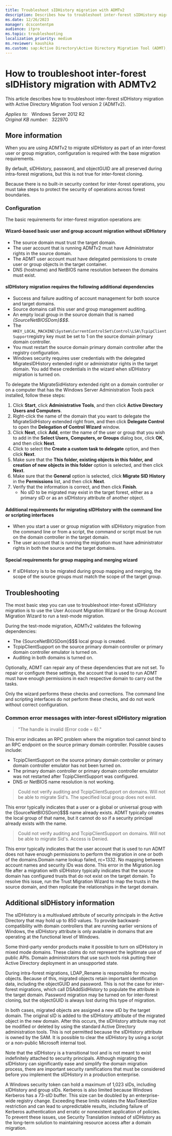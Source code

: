 ```yaml
---
title: Troubleshoot sIDHistory migration with ADMTv2
description: Describes how to troubleshoot inter-forest sIDHistory migration by using Active Directory Migration Tool version 2 (ADMTv2).
ms.date: 12/26/2023
manager: dcscontentpm
audience: itpro
ms.topic: troubleshooting
localization_priority: medium
ms.reviewer: kaushika
ms.custom: sap:Active Directory\Active Directory Migration Tool (ADMT), csstroubleshoot
---
```

# How to troubleshoot inter-forest sIDHistory migration with ADMTv2

This article describes how to troubleshoot inter-forest sIDHistory migration with Active Directory Migration Tool version 2 (ADMTv2).

_Applies to:_ &nbsp; Windows Server 2012 R2  
_Original KB number:_ &nbsp; 322970

## More information

When you are using ADMTv2 to migrate sIDHistory as part of an inter-forest user or group migration, configuration is required with the base migration requirements.

By default, sIDHistory, password, and objectGUID are all preserved during intra-forest migrations, but this is not true for inter-forest cloning.

Because there is no built-in security context for inter-forest operations, you must take steps to protect the security of operations across forest boundaries.

### Configuration

The basic requirements for inter-forest migration operations are:

#### Wizard-based basic user and group account migration without sIDHistory

- The source domain must trust the target domain.
- The user account that is running ADMTv2 must have Administrator rights in the source domain.
- The ADMT user account must have delegated permissions to create user or group objects in the target container.
- DNS (hostname) and NetBIOS name resolution between the domains must exist.

#### sIDHistory migration requires the following additional dependencies

- Success and failure auditing of account management for both source and target domains.
- Source domains call this user and group management auditing.
- An empty local group in the source domain that is named *{SourceNetBIOSDom}$$$*.
- The `HKEY_LOCAL_MACHINE\System\CurrentControlSet\Control\LSA\TcpipClientSupport`registry key must be set to 1 on the source domain primary domain controller.
- You must restart the source domain primary domain controller after the registry configuration.
- Windows security requires user credentials with the delegated MigratesIDHistory extended right or administrator rights in the target domain. You add these credentials in the wizard when sIDHistory migration is turned on.

To delegate the MigrateSidHistory extended right on a domain controller or on a computer that has the Windows Server Administration Tools pack installed, follow these steps:

1. Click **Start**, click **Administrative Tools**, and then click **Active Directory Users and Computers**.
2. Right-click the name of the domain that you want to delegate the MigrateSidHistory extended right from, and then click **Delegate Control** to open the **Delegation of Control Wizard** window.
3. Click **Next**, click **Add**, enter the name of the user or group that you wish to add in the **Select Users, Computers, or Groups** dialog box, click **OK**, and then click **Next**.
4. Click to select the **Create a custom task to delegate** option, and then click **Next**.
5. Make sure that the **This folder, existing objects in this folder, and creation of new objects in this folder** option is selected, and then click **Next**.
6. Make sure that the **General** option is selected, click **Migrate SID History** in the
**Permissions** list, and then click **Next**.
7. Verify that the information is correct, and then click **Finish**.
    - No sID to be migrated may exist in the target forest, either as a primary sID or as an sIDHistory attribute of another object.

#### Additional requirements for migrating sIDHistory with the command line or scripting interfaces

- When you start a user or group migration with sIDHistory migration from the command line or from a script, the command or script must be run on the domain controller in the target domain.
- The user account that is running the migration must have administrator rights in both the source and the target domains.

#### Special requirements for group mapping and merging wizard

- If sIDHistory is to be migrated during group mapping and merging, the scope of the source groups must match the scope of the target group.

## Troubleshooting

The most basic step you can use to troubleshoot inter-forest sIDHistory migration is to use the User Account Migration Wizard or the Group Account Migration Wizard to run a test-mode migration.

During the test-mode migration, ADMTv2 validates the following dependencies:

- The {SourceNetBIOSDom}$$$ local group is created.
- TcpipClientSupport on the source primary domain controller or primary domain controller emulator is turned on.
- Auditing in both domains is turned on.

Optionally, ADMT can repair any of these dependencies that are not set. To repair or configure these settings, the account that is used to run ADMT must have enough permissions in each respective domain to carry out the tasks.

Only the wizard performs these checks and corrections. The command line and scripting interfaces do not perform these checks, and do not work without correct configuration.

### Common error messages with inter-forest sIDHistory migration

> "The handle is invalid (Error code = 6)."

This error indicates an RPC problem where the migration tool cannot bind to an RPC endpoint on the source primary domain controller. Possible causes include:

- TcpipClientSupport on the source primary domain controller or primary domain controller emulator has not been turned on.
- The primary domain controller or primary domain controller emulator was not restarted after TcpipClientSupport was configured.
- DNS or NetBIOS name resolution is not working.

> Could not verify auditing and TcpipClientSupport on domains. Will not be able to migrate Sid's. The specified local group does not exist.

This error typically indicates that a user or a global or universal group with the {SourceNetBIOSDom}$$$ name already exists. ADMT typically creates the local group of that name, but it cannot do so if a security principal already exists with the name.

> Could not verify auditing and TcpipClientSupport on domains. Will not be able to migrate Sid's. Access is Denied.

This error typically indicates that the user account that is used to run ADMT does not have enough permissions to perform the migration in one or both of the domains.Domain name lookup failed, rc=1332. No mapping between account names and security IDs was done.
This error in the Migration.log file after a migration with sIDHistory typically indicates that the source domain has configured trusts that do not exist on the target domain. To resolve this issue, run the Trust Migration Wizard to map the trusts in the source domain, and then replicate the relationships in the target domain.

## Additional sIDHistory information

The sIDHistory is a multivalued attribute of security principals in the Active Directory that may hold up to 850 values. To provide backward-compatibility with domain controllers that are running earlier versions of Windows, the sIDHistory attribute is only available in domains that are operating at the functional level of Windows.

Some third-party vendor products make it possible to turn on sIDHistory in mixed mode domains. These claims do not represent the legitimate use of public APIs. Domain administrators that use such tools risk putting their Active Directory deployment in an unsupported state.

During intra-forest migrations, LDAP_Rename is responsible for moving objects. Because of this, migrated objects retain important identification data, including the objectGUID and password. This is not the case for inter-forest migrations, which call DSAddSidHistory to populate the attribute in the target domain. Password migration may be turned on for inter-forest cloning, but the objectGUID is always lost during this type of migration.

In both cases, migrated objects are assigned a new sID by the target domain. The original sID is added to the sIDHistory attribute of the migrated object in the new domain. After this occurs, the sIDHistory attribute may not be modified or deleted by using the standard Active Directory administration tools. This is not permitted because the sIDHistory attribute is owned by the SAM. It is possible to clear the sIDHistory by using a script or a non-public Microsoft internal tool.

Note that the sIDHistory is a transitional tool and is not meant to exist indefinitely attached to security principals. Although migrating the sIDHistory can significantly ease and simplify the domain migration process, there are important security ramifications that must be considered before you implement the sIDHistory in a production enterprise.

A Windows security token can hold a maximum of 1,023 sIDs, including sIDHistory and group sIDs. Kerberos is also limited because Windows Kerberos has a 73-sID buffer. This size can be doubled by an enterprise-wide registry change. Exceeding these limits violates the MaxTokenSize restriction and can lead to unpredictable results, including failure of Kerberos authentication and erratic or nonexistent application of policies. To prevent these issues, use Security Translation instead of sIDHistory as the long-term solution to maintaining resource access after a domain migration.

